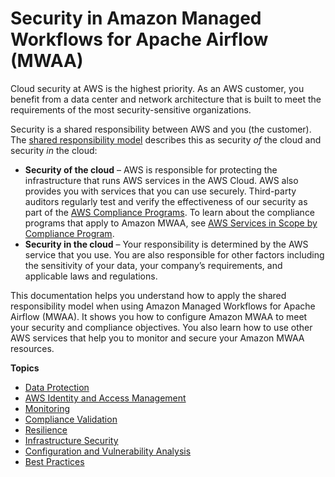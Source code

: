 # Security in Amazon Managed Workflows for Apache Airflow \(MWAA\)<a name="security"></a>

Cloud security at AWS is the highest priority\. As an AWS customer, you benefit from a data center and network architecture that is built to meet the requirements of the most security\-sensitive organizations\.

Security is a shared responsibility between AWS and you \(the customer\)\. The [shared responsibility model](http://aws.amazon.com/compliance/shared-responsibility-model/) describes this as security *of* the cloud and security *in* the cloud:
+ **Security of the cloud** – AWS is responsible for protecting the infrastructure that runs AWS services in the AWS Cloud\. AWS also provides you with services that you can use securely\. Third\-party auditors regularly test and verify the effectiveness of our security as part of the [AWS Compliance Programs](http://aws.amazon.com/compliance/programs/)\. To learn about the compliance programs that apply to Amazon MWAA, see [AWS Services in Scope by Compliance Program](http://aws.amazon.com/compliance/services-in-scope/)\.
+ **Security in the cloud** – Your responsibility is determined by the AWS service that you use\. You are also responsible for other factors including the sensitivity of your data, your company’s requirements, and applicable laws and regulations\. 

This documentation helps you understand how to apply the shared responsibility model when using Amazon Managed Workflows for Apache Airflow \(MWAA\)\. It shows you how to configure Amazon MWAA to meet your security and compliance objectives\. You also learn how to use other AWS services that help you to monitor and secure your Amazon MWAA resources\.

**Topics**
+ [Data Protection](data-protection.md)
+ [AWS Identity and Access Management](security-iam.md)
+ [Monitoring](monitoring.md)
+ [Compliance Validation](compliance-validation.md)
+ [Resilience](disaster-recovery-resiliency.md)
+ [Infrastructure Security](infrastructure-security.md)
+ [Configuration and Vulnerability Analysis](configuration-vulnerability-analysis.md)
+ [Best Practices](security-best-practices.md)